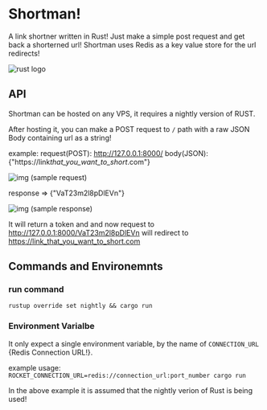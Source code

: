 <!-- @format -->

# Shortman!

A link shortner written in Rust! Just make a simple post request and get back a shorterned url!
Shortman uses Redis as a key value store for the url redirects!

![rust logo](https://cloud-h7u3cr6bj-hack-club-bot.vercel.app/0image.png)

## API

Shortman can be hosted on any VPS, it requires a nightly version of RUST.

After hosting it, you can make a POST request to `/` path with a raw JSON Body containing url as a string!

example:
request(POST): http://127.0.0.1:8000/
body(JSON): {"https://link*that_you_want_to_short*.com"}

![img](https://cloud-2ssva4obd-hack-club-bot.vercel.app/0image.png)
(sample request)

response => {"VaT23m2l8pDlEVn"}

![img](https://cloud-2ehm6i89l-hack-club-bot.vercel.app/0image.png)
(sample response)

It will return a token and and now request to http://127.0.0.1:8000/VaT23m2l8pDlEVn will redirect to https://link_that_you_want_to_short.com

## Commands and Environemnts

### run command

`rustup override set nightly && cargo run`

### Environment Varialbe

It only expect a single environment variable, by the name of `CONNECTION_URL` {Redis Connection URL!}.

example usage:
`ROCKET_CONNECTION_URL=redis://connection_url:port_number cargo run `

In the above example it is assumed that the nightly verion of Rust is being used!
